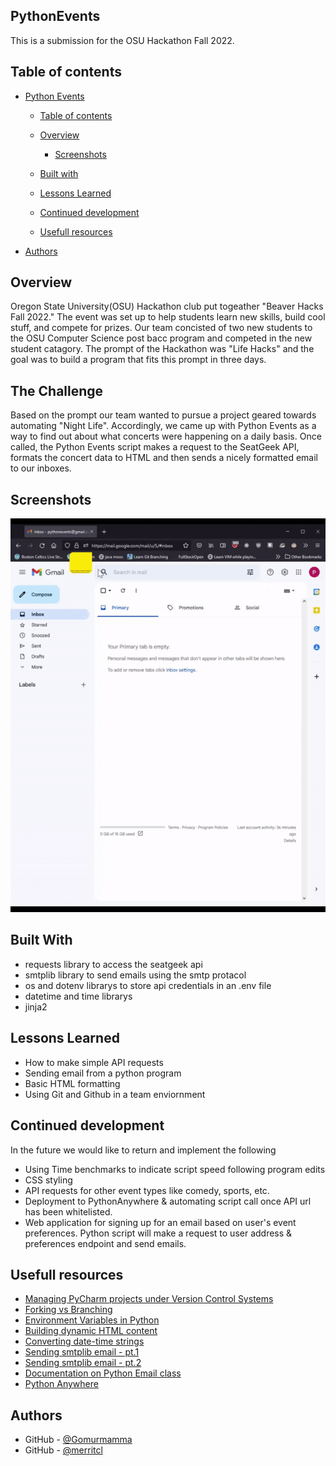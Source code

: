 ## PythonEvents

This is a submission for the OSU Hackathon Fall 2022. 

## Table of contents

- [Python Events](#python-events)
  - [Table of contents](#table-of-contents)
  - [Overview](#overview)
    - [Screenshots](#screenshots)
    
  - [Built with](#built-with)
  - [Lessons Learned](#lessons-learned)
  - [Continued development](#continued-development)
  - [Usefull resources](#usefull-resources)
   
 - [Authors](#authors)

## Overview
Oregon State University(OSU) Hackathon club put togeather "Beaver Hacks Fall 2022." The event was set up to help students learn new skills, build cool stuff, and compete for prizes. Our team concisted of two new students to the OSU Computer Science post bacc program and competed in the new student catagory. The prompt of the Hackathon was "Life Hacks" and the goal was to build a program that fits this prompt in three days. 

## The Challenge
Based on the prompt our team wanted to pursue a project geared towards automating "Night Life". Accordingly, we came up with Python Events as a way to find out about what concerts were happening on a daily basis. Once called, the Python Events script makes a request to the SeatGeek API, formats the concert data to HTML and then sends a nicely formatted email to our inboxes.

## Screenshots
![Script Execution Preview](Images/gif_of_execution.gif)



## Built With
- requests library to access the seatgeek api
- smtplib library to send emails using the smtp protacol 
- os and dotenv librarys to store api credentials in an .env file
- datetime and time librarys
- jinja2 


## Lessons Learned
- How to make simple API requests
- Sending email from a python program 
- Basic HTML formatting
- Using Git and Github in a team enviornment

## Continued development

In the future we would like to return and implement the following
- Using Time benchmarks to indicate script speed following program edits
- CSS styling
- API requests for other event types like comedy, sports, etc.
- Deployment to PythonAnywhere & automating script call once API url has been whitelisted.
- Web application for signing up for an email based on user's event preferences.
  Python script will make a request to user address & preferences endpoint and send emails.

## Usefull resources
- [Managing PyCharm projects under Version Control Systems](https://intellij-support.jetbrains.com/hc/en-us/articles/206544839)
- [Forking vs Branching](https://stackoverflow.com/questions/3611256/forking-vs-branching-in-github)
- [Environment Variables in Python](https://developer.vonage.com/blog/21/10/01/python-environment-variables-a-primer)
- [Building dynamic HTML content](https://stackoverflow.com/questions/30180406/building-dynamic-html-email-content-with-python)
- [Converting date-time strings](https://stackabuse.com/converting-strings-to-datetime-in-python/)
- [Sending smtplib email - pt.1 ](https://pythonassets.com/posts/send-html-email-with-attachments-via-smtp/)
- [Sending smtplib email - pt.2 ](https://coderzcolumn.com/tutorials/python/smtplib-simple-guide-to-sending-mails-using-python)
- [Documentation on Python Email class](https://docs.python.org/3/library/email.html#module-email)
- [Python Anywhere](https://stackoverflow.com/questions/71138889/max-retries-exceeded-caused-by-proxyerrorcannot-connect-to-proxy-oserror)

## Authors
- GitHub - [@Gomurmamma](https://github.com/Gomurmamma)
- GitHub - [@merritcl](https://github.com/merritcl)
